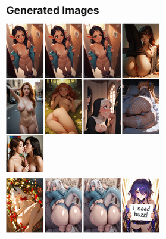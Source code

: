 # Generated Images



<img src="2025_10_11_01_thumb.webp" width="100"/> <img src="2025_10_11_02_thumb.webp" width="100"/> <img src="2025_10_11_03_thumb.webp" width="100"/> <img src="2025_10_11_04_thumb.webp" width="100"/> <img src="2025_10_11_05_thumb.webp" width="100"/> <img src="2025_10_11_06_thumb.webp" width="100"/> <img src="2025_10_11_07_thumb.webp" width="100"/> <img src="2025_10_11_08_thumb.webp" width="100"/> <img src="2025_10_11_09_thumb.webp" width="100"/>

<img src="2025_10_11_10_thumb.webp" width="100"/> <img src="2025_10_11_11_thumb.webp" width="100"/> <img src="2025_10_11_12_thumb.webp" width="100"/> <img src="2025_10_11_13_thumb.webp" width="100"/>